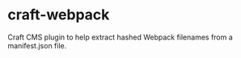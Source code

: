 # craft-webpack
Craft CMS plugin to help extract hashed Webpack filenames from a manifest.json file.
